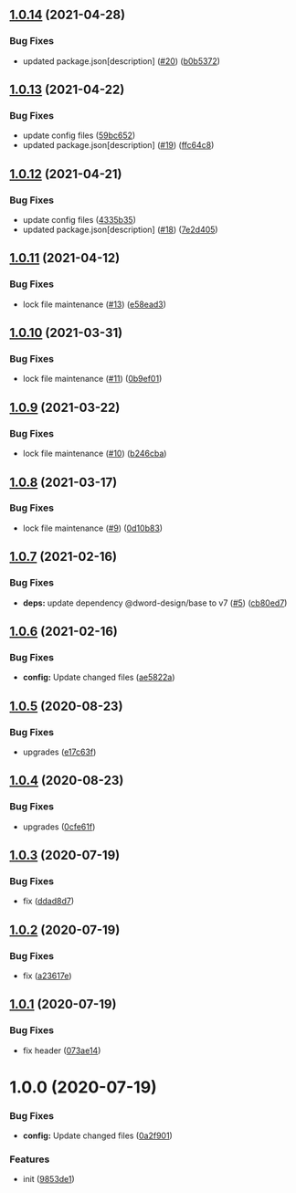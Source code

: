 ## [1.0.14](https://github.com/dword-design/wordpress-theme-stout/compare/v1.0.13...v1.0.14) (2021-04-28)


### Bug Fixes

* updated package.json[description] ([#20](https://github.com/dword-design/wordpress-theme-stout/issues/20)) ([b0b5372](https://github.com/dword-design/wordpress-theme-stout/commit/b0b53720e8ae140fee161f813448b6ed3c1232c0))

## [1.0.13](https://github.com/dword-design/wordpress-theme-stout/compare/v1.0.12...v1.0.13) (2021-04-22)


### Bug Fixes

* update config files ([59bc652](https://github.com/dword-design/wordpress-theme-stout/commit/59bc65287e2634317f82afba7f805071958bf460))
* updated package.json[description] ([#19](https://github.com/dword-design/wordpress-theme-stout/issues/19)) ([ffc64c8](https://github.com/dword-design/wordpress-theme-stout/commit/ffc64c8cfe9d57114644d06fbec3bd1dfe93437d))

## [1.0.12](https://github.com/dword-design/wordpress-theme-stout/compare/v1.0.11...v1.0.12) (2021-04-21)


### Bug Fixes

* update config files ([4335b35](https://github.com/dword-design/wordpress-theme-stout/commit/4335b3521e75388a33f8d58a3f70797e70a21ddd))
* updated package.json[description] ([#18](https://github.com/dword-design/wordpress-theme-stout/issues/18)) ([7e2d405](https://github.com/dword-design/wordpress-theme-stout/commit/7e2d405e66fe1019313dec62ffa2cc31ec017bbe))

## [1.0.11](https://github.com/dword-design/wordpress-theme-stout/compare/v1.0.10...v1.0.11) (2021-04-12)


### Bug Fixes

* lock file maintenance ([#13](https://github.com/dword-design/wordpress-theme-stout/issues/13)) ([e58ead3](https://github.com/dword-design/wordpress-theme-stout/commit/e58ead397c25e08e3f9b158633cb47141e438c1c))

## [1.0.10](https://github.com/dword-design/wordpress-theme-stout/compare/v1.0.9...v1.0.10) (2021-03-31)


### Bug Fixes

* lock file maintenance ([#11](https://github.com/dword-design/wordpress-theme-stout/issues/11)) ([0b9ef01](https://github.com/dword-design/wordpress-theme-stout/commit/0b9ef014490ba7c5f13ba86a341d49efd7c953f1))

## [1.0.9](https://github.com/dword-design/wordpress-theme-stout/compare/v1.0.8...v1.0.9) (2021-03-22)


### Bug Fixes

* lock file maintenance ([#10](https://github.com/dword-design/wordpress-theme-stout/issues/10)) ([b246cba](https://github.com/dword-design/wordpress-theme-stout/commit/b246cba121d19183ff37551679a92f6c076ebda7))

## [1.0.8](https://github.com/dword-design/wordpress-theme-stout/compare/v1.0.7...v1.0.8) (2021-03-17)


### Bug Fixes

* lock file maintenance ([#9](https://github.com/dword-design/wordpress-theme-stout/issues/9)) ([0d10b83](https://github.com/dword-design/wordpress-theme-stout/commit/0d10b83cb3599125c7d328f1cd3d1b7f53c0c631))

## [1.0.7](https://github.com/dword-design/wordpress-theme-stout/compare/v1.0.6...v1.0.7) (2021-02-16)


### Bug Fixes

* **deps:** update dependency @dword-design/base to v7 ([#5](https://github.com/dword-design/wordpress-theme-stout/issues/5)) ([cb80ed7](https://github.com/dword-design/wordpress-theme-stout/commit/cb80ed779e1871418349ff78e199dc249815c9e4))

## [1.0.6](https://github.com/dword-design/wordpress-theme-stout/compare/v1.0.5...v1.0.6) (2021-02-16)


### Bug Fixes

* **config:** Update changed files ([ae5822a](https://github.com/dword-design/wordpress-theme-stout/commit/ae5822a0e8cdd4b3846aed01af08ef805766f1aa))

## [1.0.5](https://github.com/dword-design/wordpress-theme-stout/compare/v1.0.4...v1.0.5) (2020-08-23)


### Bug Fixes

* upgrades ([e17c63f](https://github.com/dword-design/wordpress-theme-stout/commit/e17c63f9dca440b0c8e914ead64c332b8d3658e8))

## [1.0.4](https://github.com/dword-design/wordpress-theme-stout/compare/v1.0.3...v1.0.4) (2020-08-23)


### Bug Fixes

* upgrades ([0cfe61f](https://github.com/dword-design/wordpress-theme-stout/commit/0cfe61fbdd1a6c81f61af9a60851c1d203116490))

## [1.0.3](https://github.com/dword-design/wordpress-theme-stout/compare/v1.0.2...v1.0.3) (2020-07-19)


### Bug Fixes

* fix ([ddad8d7](https://github.com/dword-design/wordpress-theme-stout/commit/ddad8d7cfce10cea302ced5a107ce0df187b8c78))

## [1.0.2](https://github.com/dword-design/wordpress-theme-stout/compare/v1.0.1...v1.0.2) (2020-07-19)


### Bug Fixes

* fix ([a23617e](https://github.com/dword-design/wordpress-theme-stout/commit/a23617eaf0f65fc21dd6508e38c6bee8f626d606))

## [1.0.1](https://github.com/dword-design/wordpress-theme-stout/compare/v1.0.0...v1.0.1) (2020-07-19)


### Bug Fixes

* fix header ([073ae14](https://github.com/dword-design/wordpress-theme-stout/commit/073ae149cc8dc79a6b34fc60ad7558fe29b31196))

# 1.0.0 (2020-07-19)


### Bug Fixes

* **config:** Update changed files ([0a2f901](https://github.com/dword-design/wordpress-theme-stout/commit/0a2f901d8ac763a9a4638cd60177820bf89399ba))


### Features

* init ([9853de1](https://github.com/dword-design/wordpress-theme-stout/commit/9853de10149a9a3d6c93013b1afbaf0b90925adf))
